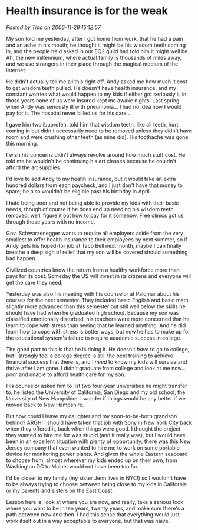 # Health insurance is for the weak

*Posted by Tipa on 2006-11-29 15:12:57*

My son told me yesterday, after I got home from work, that he had a pain and an ache in his mouth; he thought it might be his wisdom teeth coming in, and the people he'd asked in our EQ2 guild had told him it might well be. Ah, the new millennium, where actual family is thousands of miles away, and we use strangers in their place through the magical medium of the internet.

He didn't actually tell me all this right off. Andy asked me how much it cost to get wisdom teeth pulled. He doesn't have health insurance, and my constant worries what would happen to my kids if either got seriously ill in those years none of us were insured kept me awake nights. Last spring when Andy was seriously ill with pneumonia... I had no idea how I would pay for it. The hospital never billed us for his care...

I gave him two ibuprofen, told him that wisdom teeth, like all teeth, hurt coming in but didn't necessarily need to be removed unless they didn't have room and were crushing other teeth (as mine did). His toothache was gone this morning.

I wish his concerns didn't always revolve around how much stuff cost. He told me he wouldn't be continuing his art classes because he couldn't afford the art supplies.

I'd love to add Andy to my health insurance, but it would take an extra hundred dollars from each paycheck, and I just don't have that money to spare; he also wouldn't be eligible past his birthday in April.

I hate being poor and not being able to provide my kids with their basic needs, though of course if he does end up needing his wisdom teeth removed, we'll figure it out how to pay for it somehow. Free clinics got us through those years with no income.

Gov. Schwarzenegger wants to require all employers aside from the very smallest to offer health insurance to their employees by next summer, so if Andy gets his hoped-for job at Taco Bell next month, maybe I can finally breathe a deep sigh of relief that my son will be covered should something bad happen.

Civilized countries know the return from a healthy workforce more than pays for its cost. Someday the US will invest in its citizens and everyone will get the care they need.

Yesterday was also his meeting with his counselor at Palomar about his courses for the next semester. They included basic English and basic math, slightly more advanced than this semester but still well below the skills he should have had when he graduated high school. Because my son was classified emotionally disturbed, his teachers were more concerned that he learn to cope with stress than seeing that he learned anything. And he did learn how to cope with stress is better ways, but now he has to make up for the educational system's failure to require academic success in college.

The good part to this is that he is doing it. He doesn't *have* to go to college, but I strongly feel a college degree is still the best training to achieve financial success that there is, and I *need* to know my kids will survive and thrive after I am gone. I didn't graduate from college and look at me now... poor and unable to afford health care for my son.

His counselor asked him to list two four-year universities he might transfer to; he listed the University of California, San Diego and my old school, the University of New Hampshire. I wonder if things would be any better if we moved back to New Hampshire.

But how could I leave my daughter and my soon-to-be-born grandson behind? ARGH! I should have taken that job with Sony in New York City back when they offered it, back when things were good. I thought the project they wanted to hire me for was stupid (and it really was), but I would have been in an excellent situation with plenty of opportunity; there was this New Jersey company that even wanted to hire me to work on some portable device for monitoring power plants. And given the whole Eastern seaboard to choose from, almost wherever my kids ended up on their own, from Washington DC to Maine, would not have been too far.

I'd be closer to my family (my sister Jenn lives in NYC!) so I wouldn't have to be always trying to choose between being close to my kids in California or my parents and sisters on the East Coast.

Lesson here is, look at where you are now, and really, take a serious look where you want to be in ten years, twenty years, and make sure there's a path between now and then. I had this sense that everything would just work itself out in a way acceptable to everyone, but that was naive.
